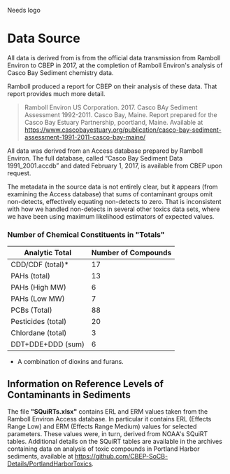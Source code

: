 Needs logo

# Data Source
All data is derived from is from the official data transmission from Ramboll
Environ to CBEP in 2017, at the completion of Ramboll Environ's analysis of
Casco Bay Sediment chemistry data.

Ramboll produced a report for CBEP on their analysis of these data.  That report 
provides much more detail.  

>  Ramboll Environ US Corporation.  2017.  Casco BAy Sediment Assessment 
   1992-2011. Casco Bay, Maine. Report prepared for the Casco Bay Estuary 
   Partnership, poortland, Maine.  Available at
   https://www.cascobayestuary.org/publication/casco-bay-sediment-assessment-1991-2011-casco-bay-maine/

All data was derived from an Access database prepared by Ramboll Environ.
The full database, called “Casco Bay Sediment Data 1991_2001.accdb” and dated
February 1, 2017, is available from CBEP upon request.

The metadata in the source data is not entirely clear, but it appears (from
examining the Access database) that sums of contaminant groups omit non-detects,
effectively equating non-detects to zero. That is inconsistent with how we
handled non-detects in several other toxics data sets, where we have been using
maximum likelihood estimators of expected values.

### Number of Chemical Constituents in "Totals"  
Analytic Total    | Number of Compounds
------------------|------------------------
CDD/CDF (total)*  |  17
PAHs (total)      |  13
PAHs (High MW)    |   6
PAHs (Low MW)     |   7
PCBs (Total)      |  88
Pesticides (total)|  20
Chlordane (total) |   3
DDT+DDE+DDD (sum) |   6

* A combination of dioxins and furans.


## Information on Reference Levels of Contaminants in Sediments
The file **"SQuiRTs.xlsx"** contains ERL and ERM values taken from the Ramboll
Environ Access database. In particular it contains ERL (Effects Range Low) and
ERM (Effects Range Medium) values for selected parameters.  These values were,
in turn, derived from NOAA's SQuiRT tables.  Additional details on the SQuiRT
tables are available in the archives containing data on analysis of toxic
compounds in Portland Harbor sediments, available at
https://github.com/CBEP-SoCB-Details/PortlandHarborToxics.

